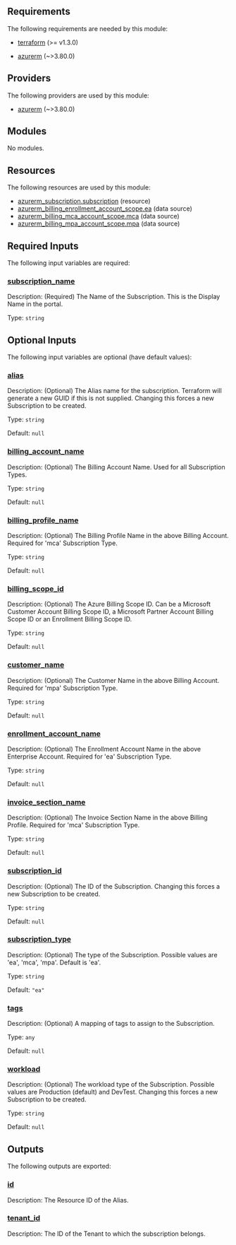 <!-- BEGIN_TF_DOCS -->
## Requirements

The following requirements are needed by this module:

- <a name="requirement_terraform"></a> [terraform](#requirement\_terraform) (>= v1.3.0)

- <a name="requirement_azurerm"></a> [azurerm](#requirement\_azurerm) (~>3.80.0)

## Providers

The following providers are used by this module:

- <a name="provider_azurerm"></a> [azurerm](#provider\_azurerm) (~>3.80.0)

## Modules

No modules.

## Resources

The following resources are used by this module:

- [azurerm_subscription.subscription](https://registry.terraform.io/providers/hashicorp/azurerm/latest/docs/resources/subscription) (resource)
- [azurerm_billing_enrollment_account_scope.ea](https://registry.terraform.io/providers/hashicorp/azurerm/latest/docs/data-sources/billing_enrollment_account_scope) (data source)
- [azurerm_billing_mca_account_scope.mca](https://registry.terraform.io/providers/hashicorp/azurerm/latest/docs/data-sources/billing_mca_account_scope) (data source)
- [azurerm_billing_mpa_account_scope.mpa](https://registry.terraform.io/providers/hashicorp/azurerm/latest/docs/data-sources/billing_mpa_account_scope) (data source)

## Required Inputs

The following input variables are required:

### <a name="input_subscription_name"></a> [subscription\_name](#input\_subscription\_name)

Description: (Required) The Name of the Subscription. This is the Display Name in the portal.

Type: `string`

## Optional Inputs

The following input variables are optional (have default values):

### <a name="input_alias"></a> [alias](#input\_alias)

Description: (Optional) The Alias name for the subscription. Terraform will generate a new GUID if this is not supplied. Changing this forces a new Subscription to be created.

Type: `string`

Default: `null`

### <a name="input_billing_account_name"></a> [billing\_account\_name](#input\_billing\_account\_name)

Description: (Optional) The Billing Account Name. Used for all Subscription Types.

Type: `string`

Default: `null`

### <a name="input_billing_profile_name"></a> [billing\_profile\_name](#input\_billing\_profile\_name)

Description: (Optional) The Billing Profile Name in the above Billing Account. Required for 'mca' Subscription Type.

Type: `string`

Default: `null`

### <a name="input_billing_scope_id"></a> [billing\_scope\_id](#input\_billing\_scope\_id)

Description: (Optional) The Azure Billing Scope ID. Can be a Microsoft Customer Account Billing Scope ID, a Microsoft Partner Account Billing Scope ID or an Enrollment Billing Scope ID.

Type: `string`

Default: `null`

### <a name="input_customer_name"></a> [customer\_name](#input\_customer\_name)

Description: (Optional) The Customer Name in the above Billing Account. Required for 'mpa' Subscription Type.

Type: `string`

Default: `null`

### <a name="input_enrollment_account_name"></a> [enrollment\_account\_name](#input\_enrollment\_account\_name)

Description: (Optional) The Enrollment Account Name in the above Enterprise Account. Required for 'ea' Subscription Type.

Type: `string`

Default: `null`

### <a name="input_invoice_section_name"></a> [invoice\_section\_name](#input\_invoice\_section\_name)

Description: (Optional) The Invoice Section Name in the above Billing Profile. Required for 'mca' Subscription Type.

Type: `string`

Default: `null`

### <a name="input_subscription_id"></a> [subscription\_id](#input\_subscription\_id)

Description: (Optional) The ID of the Subscription. Changing this forces a new Subscription to be created.

Type: `string`

Default: `null`

### <a name="input_subscription_type"></a> [subscription\_type](#input\_subscription\_type)

Description: (Optional) The type of the Subscription. Possible values are 'ea', 'mca', 'mpa'. Default is 'ea'.

Type: `string`

Default: `"ea"`

### <a name="input_tags"></a> [tags](#input\_tags)

Description: (Optional) A mapping of tags to assign to the Subscription.

Type: `any`

Default: `null`

### <a name="input_workload"></a> [workload](#input\_workload)

Description: (Optional) The workload type of the Subscription. Possible values are Production (default) and DevTest. Changing this forces a new Subscription to be created.

Type: `string`

Default: `null`

## Outputs

The following outputs are exported:

### <a name="output_id"></a> [id](#output\_id)

Description: The Resource ID of the Alias.

### <a name="output_tenant_id"></a> [tenant\_id](#output\_tenant\_id)

Description: The ID of the Tenant to which the subscription belongs.
<!-- END_TF_DOCS -->